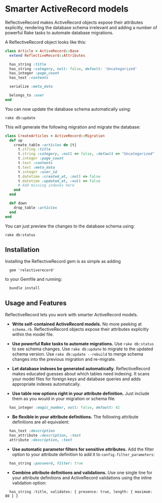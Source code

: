 Smarter ActiveRecord models
===========================

ReflectiveRecord makes ActiveRecord objects expose their attributes explicitly, rendering the database schema irrelevant and adding a number of powerful Rake tasks to automate database migrations.

A ReflectiveRecord object looks like this:

```ruby
class Article < ActiveRecord::Base
  extend ReflectiveRecord::Attributes

  has_string :title
  has_string :category, null: false, default: 'Uncategorized'
  has_integer :page_count
  has_text :contents

  serialize :meta_data

  belongs_to :user
end
```

You can now update the database schema automatically using:

```
rake db:update
```

This will generate the following migration and migrate the database:

```ruby
class CreateArticles < ActiveRecord::Migration
  def up
    create_table :articles do |t|
      t.string :title
      t.string :category, :null => false, :default => "Uncategorized"
      t.integer :page_count
      t.text :contents
      t.text :meta_data
      t.integer :user_id
      t.datetime :created_at, :null => false
      t.datetime :updated_at, :null => false
      # Add missing indexes here
    end
  end

  def down
    drop_table :articles
  end
end
```

You can just preview the changes to the database schema using:

```
rake db:status
```

Installation
------------

Installing the ReflectiveRecord gem is as simple as adding
```
  gem 'relectiverecord'
```

to your Gemfile and running:
```
  bundle install
```

Usage and Features
------------------

ReflectiveRecord lets you work with smarter ActiveRecord models.

* **Write self-contained ActiveRecord models.**
No more peeking at ```schema.rb```. ReflectiveRecord objects expose their attributes explicitly within the model file.

* **Use powerful Rake tasks to automate migrations.**
Use ```rake db:status``` to see schema changes.
Use ```rake db:update``` to migrate to the updated schema version.
Use ```rake db:update --rebuild``` to merge schema changes into the previous migration and re-migrate.

* **Let database indexes be generated automatically.**
ReflectiveRecord makes educated guesses about which tables need indexing. It scans your model files for foreign keys and database queries and adds appropriate indexes automatically.

* **Use table row options right in your attribute definition.**
Just include them as you would in your migration or schema file:
```ruby
  has_integer :magic_number, null: false, default: 42
```

* **Be flexible in your attribute definitions.**
The following attribute definitions are all equivalent:
```ruby
  has_text :description
  has_attribute :description, :text
  attribute :description, :text
```

* **Use automatic parameter filters for sensitive attributes.**
Add the filter option to your attribute definition to add it to ```config.filter_parameters```:
```ruby
  has_string :password, filter: true
```

* **Combine attribute definitions and validations.**
Use one single line for your attribute definitions and ActiveRecord validations using the inline validation option:
```
  has_string :title, validates: { presence: true, length: { maximum: 80 } }
```

